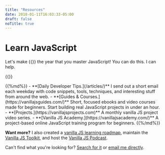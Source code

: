 ```yaml
---
title: "Resources"
date: 2018-01-11T16:03:33-05:00
draft: false
noTitle: true
---
```


# Learn JavaScript

Let's make {{<year>}} the year that you master&nbsp;JavaScript! You can do this. I can help.

{{<cta for="resources">}}

<div class="list-spaced">
{{%md%}}
- **[Daily Developer Tips.](/articles/)** I send out a short email each weekday with code snippets, tools, techniques, and interesting stuff from around the web.
- **[Guides & Courses.](https://vanillajsguides.com/)** Short, focused ebooks and video courses made for beginners. Start building real JavaScript projects in under an hour.
- **[Projects.](https://vanillajsprojects.com)** A monthly vanilla JS project video series.
- **[Vanilla JS Academy.](https://vanillajsacademy.com/)** A project-based online JavaScript training program for beginners.
{{%/md%}}
</div>

**Want more?** I also created a [vanilla JS learning roadmap](https://learnvanillajs.com), maintain the [Vanilla JS Toolkit](https://vanillajstoolkit.com), and host the [Vanilla JS Podcast](https://vanillajspodcast.com).

Can't find what you're looking for? [Search for it](/search) or [email me directly](/about).